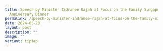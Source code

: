 ```yaml
---
title: Speech by Minister Indranee Rajah at Focus on the Family Singapore’s 22nd
  Anniversary Dinner
permalink: /speech-by-minister-indranee-rajah-at-focus-on-the-family-singapore-s-22nd-anniversary-dinner/
date: 2024-05-20
layout: post
description: ""
image: ""
variant: tiptap
---
```

